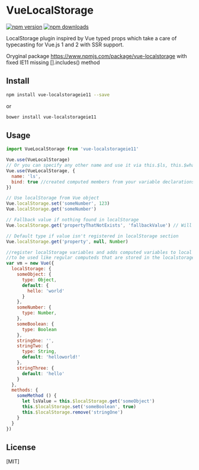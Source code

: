 # VueLocalStorage
[![npm version](https://img.shields.io/npm/v/vue-localstorageie11.svg)](https://www.npmjs.com/package/vue-localstorageie11)
[![npm downloads](https://img.shields.io/npm/dt/vue-localstorageie11.svg)](https://www.npmjs.com/package/vue-localstorageie11)

LocalStorage plugin inspired by Vue typed props which take a care of typecasting for Vue.js 1 and 2 with SSR support.

Oryginal package https://www.npmjs.com/package/vue-localstorage with fixed IE11 missing [].includes() method
## Install

  ``` bash
  npm install vue-localstorageie11 --save
  ```
  or
  ``` bash
  bower install vue-localstorageie11
  ```

## Usage
  ``` js
  import VueLocalStorage from 'vue-localstorageie11'

  Vue.use(VueLocalStorage)
  // Or you can specify any other name and use it via this.$ls, this.$whatEverYouWant
  Vue.use(VueLocalStorage, {
    name: 'ls',
    bind: true //created computed members from your variable declarations
  })

  // Use localStorage from Vue object
  Vue.localStorage.set('someNumber', 123)
  Vue.localStorage.get('someNumber')

  // Fallback value if nothing found in localStorage
  Vue.localStorage.get('propertyThatNotExists', 'fallbackValue') // Will return 'fallbackValue' string
  
  // Default type if value isn't registered in localStorage section
  Vue.localStorage.get('property', null, Number)

  //register localStorage variables and adds computed variables to local components
  //to be used like regular computeds that are stored in the localstorage
  var vm = new Vue({
    localStorage: {
      someObject: {
        type: Object,
        default: {
          hello: 'world'
        }
      },
      someNumber: {
        type: Number,
      },
      someBoolean: {
        type: Boolean
      },
      stringOne: '',
      stringTwo: {
        type: String,
        default: 'helloworld!'
      },
      stringThree: {
        default: 'hello'
      }
    },
    methods: {
      someMethod () {
        let lsValue = this.$localStorage.get('someObject')
        this.$localStorage.set('someBoolean', true)
        this.$localStorage.remove('stringOne')
      }
    }
  })
  ```
## License
  [MIT]
